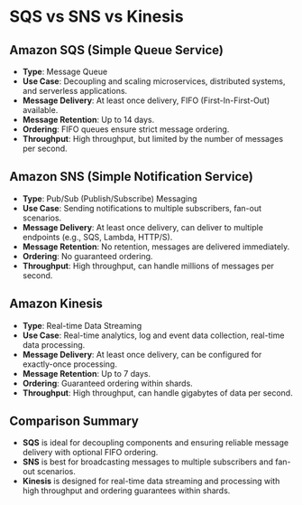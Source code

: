 # SQS vs SNS vs Kinesis

## Amazon SQS (Simple Queue Service)
- **Type**: Message Queue
- **Use Case**: Decoupling and scaling microservices, distributed systems, and serverless applications.
- **Message Delivery**: At least once delivery, FIFO (First-In-First-Out) available.
- **Message Retention**: Up to 14 days.
- **Ordering**: FIFO queues ensure strict message ordering.
- **Throughput**: High throughput, but limited by the number of messages per second.

## Amazon SNS (Simple Notification Service)
- **Type**: Pub/Sub (Publish/Subscribe) Messaging
- **Use Case**: Sending notifications to multiple subscribers, fan-out scenarios.
- **Message Delivery**: At least once delivery, can deliver to multiple endpoints (e.g., SQS, Lambda, HTTP/S).
- **Message Retention**: No retention, messages are delivered immediately.
- **Ordering**: No guaranteed ordering.
- **Throughput**: High throughput, can handle millions of messages per second.

## Amazon Kinesis
- **Type**: Real-time Data Streaming
- **Use Case**: Real-time analytics, log and event data collection, real-time data processing.
- **Message Delivery**: At least once delivery, can be configured for exactly-once processing.
- **Message Retention**: Up to 7 days.
- **Ordering**: Guaranteed ordering within shards.
- **Throughput**: High throughput, can handle gigabytes of data per second.

## Comparison Summary
- **SQS** is ideal for decoupling components and ensuring reliable message delivery with optional FIFO ordering.
- **SNS** is best for broadcasting messages to multiple subscribers and fan-out scenarios.
- **Kinesis** is designed for real-time data streaming and processing with high throughput and ordering guarantees within shards.

